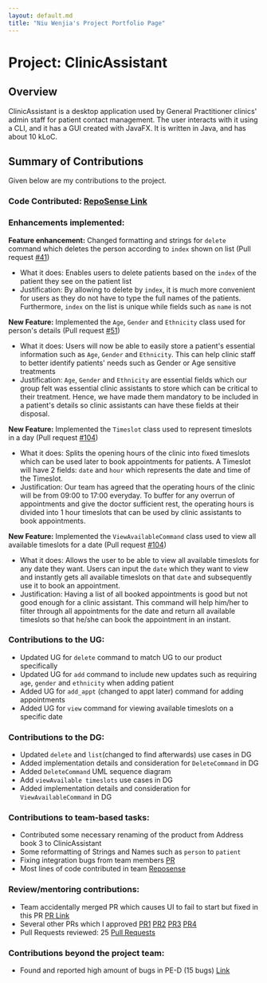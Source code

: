 ```yaml
---
layout: default.md
title: "Niu Wenjia's Project Portfolio Page"
---
```


# Project: ClinicAssistant

## Overview
ClinicAssistant is a desktop application used by General Practitioner clinics' admin staff for patient contact management. The user interacts with it using a CLI, and it has a GUI created with JavaFX. It is written in Java, and has about 10 kLoC.

## Summary of Contributions
Given below are my contributions to the project.

### Code Contributed: [RepoSense Link](https://nus-cs2103-ay2324s1.github.io/tp-dashboard/?search=wj331&breakdown=false&sort=groupTitle%20dsc&sortWithin=title&since=2023-09-22&timeframe=commit&mergegroup=&groupSelect=groupByRepos)

### Enhancements implemented:
**Feature enhancement:** Changed formatting and strings for `delete` command which deletes the person according to
`index` shown on list (Pull request [#41](https://github.com/AY2324S1-CS2103T-W09-3/tp/pull/41/))
- What it does: Enables users to delete patients based on the `index` of the patient they see on the patient list
- Justification: By allowing to delete by `index`, it is much more convenient for users as they do not have to type
  the full names of the patients. Furthermore, `index` on the list is unique while fields such as `name` is not

**New Feature:** Implemented the `Age`, `Gender` and `Ethnicity` class used for person's details (Pull
request [#51](https://github.com/AY2324S1-CS2103T-W09-3/tp/pull/51/))
- What it does: Users will now be able to easily store a patient's essential information
  such as `Age`, `Gender` and `Ethnicity`. This can help clinic staff to better identify patients' needs such as Gender or Age sensitive treatments
- Justification: `Age`, `Gender` and `Ethnicity` are essential fields which our group felt was essential clinic assistants
  to store which can be critical to their treatment. Hence, we have made them mandatory to be included in a patient's
  details so clinic assistants can have these fields at their disposal.

**New Feature:** Implemented the `Timeslot` class used to represent timeslots in a day (Pull
request [#104](https://github.com/AY2324S1-CS2103T-W09-3/tp/pull/104/))
- What it does: Splits the opening hours of the clinic into fixed timeslots which can be used later to book appointments for
  patients. A Timeslot will have 2 fields: `date` and `hour` which represents the date and time of the Timeslot.
- Justification: Our team has agreed that the operating hours of the clinic will be from 09:00 to 17:00 everyday. To buffer for any
  overrun of appointments and give the doctor sufficient rest, the operating hours is divided into 1 hour timeslots
  that can be used by clinic assistants to book appointments.

**New Feature:** Implemented the `ViewAvailableCommand` class used to view all available timeslots for a date (Pull
request [#104](https://github.com/AY2324S1-CS2103T-W09-3/tp/pull/104/))
- What it does: Allows the user to be able to view all available timeslots for any date
  they want. Users can input the `date` which they want to view and instantly gets all available timeslots on that `date` and
  subsequently use it to book an appointment.
- Justification: Having a list of all booked appointments is good but not good enough for a clinic assistant. This command
  will help him/her to filter through all appointments for the date and return all available timeslots so that he/she can book the appointment
  in an instant.

### Contributions to the UG:
* Updated UG for `delete` command to match UG to our product specifically
* Updated UG for `add` command to include new updates such as requiring `age`, `gender` and `ethnicity` when adding patient
* Added UG for `add_appt` (changed to appt later) command for adding appointments
* Added UG for `view` command for viewing available timeslots on a specific date

### Contributions to the DG:
* Updated `delete` and `list`(changed to find afterwards) use cases in DG
* Added implementation details and consideration for `DeleteCommand` in DG
* Added `DeleteCommand` UML sequence diagram
* Add `viewAvailable timeslots` use cases in DG
* Added implementation details and consideration for `ViewAvailableCommand` in DG


### Contributions to team-based tasks:
* Contributed some necessary renaming of the product from Address book 3 to ClinicAssistant
* Some reformatting of Strings and Names such as `person` to `patient`
* Fixing integration bugs from team members [PR](https://github.com/AY2324S1-CS2103T-W09-3/tp/pull/177)
* Most lines of code contributed in team [Reposense](https://nus-cs2103-ay2324s1.github.io/tp-dashboard/?search=&sort=groupTitle&sortWithin=title&timeframe=commit&mergegroup=&groupSelect=groupByRepos&breakdown=true&checkedFileTypes=docs~functional-code~test-code&since=2023-09-22)

### Review/mentoring contributions:
* Team accidentally merged PR which causes UI to fail to start but fixed in this PR [PR Link](https://github.com/AY2324S1-CS2103T-W09-3/tp/pull/83)
* Several other PRs which I approved [PR1](https://github.com/AY2324S1-CS2103T-W09-3/tp/pull/38) [PR2](https://github.com/AY2324S1-CS2103T-W09-3/tp/pull/46) [PR3](https://github.com/AY2324S1-CS2103T-W09-3/tp/pull/100) [PR4](https://github.com/AY2324S1-CS2103T-W09-3/tp/pull/112)
* Pull Requests reviewed: 25 [Pull Requests](https://github.com/AY2324S1-CS2103T-W09-3/tp/pulls?q=is%3Apr+is%3Aclosed+reviewed-by%3Awj331)

### Contributions beyond the project team:
* Found and reported high amount of bugs in PE-D (15 bugs) [Link](https://github.com/wj331/ped/issues/created_by/wj331)


